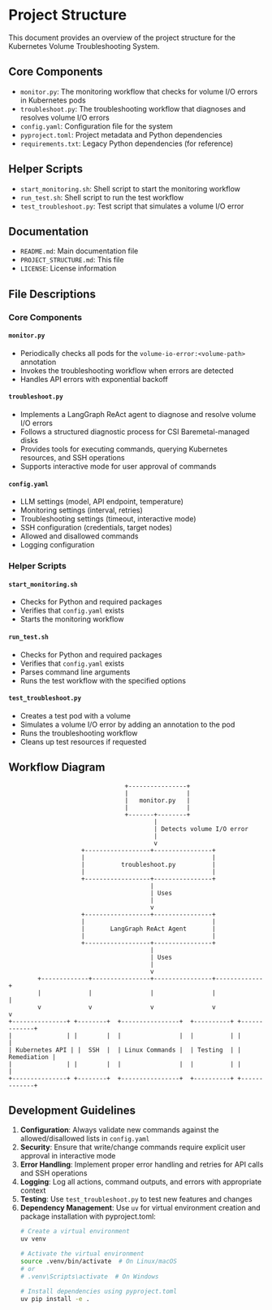 # Project Structure

This document provides an overview of the project structure for the Kubernetes Volume Troubleshooting System.

## Core Components

- `monitor.py`: The monitoring workflow that checks for volume I/O errors in Kubernetes pods
- `troubleshoot.py`: The troubleshooting workflow that diagnoses and resolves volume I/O errors
- `config.yaml`: Configuration file for the system
- `pyproject.toml`: Project metadata and Python dependencies
- `requirements.txt`: Legacy Python dependencies (for reference)

## Helper Scripts

- `start_monitoring.sh`: Shell script to start the monitoring workflow
- `run_test.sh`: Shell script to run the test workflow
- `test_troubleshoot.py`: Test script that simulates a volume I/O error

## Documentation

- `README.md`: Main documentation file
- `PROJECT_STRUCTURE.md`: This file
- `LICENSE`: License information

## File Descriptions

### Core Components

#### `monitor.py`
- Periodically checks all pods for the `volume-io-error:<volume-path>` annotation
- Invokes the troubleshooting workflow when errors are detected
- Handles API errors with exponential backoff

#### `troubleshoot.py`
- Implements a LangGraph ReAct agent to diagnose and resolve volume I/O errors
- Follows a structured diagnostic process for CSI Baremetal-managed disks
- Provides tools for executing commands, querying Kubernetes resources, and SSH operations
- Supports interactive mode for user approval of commands

#### `config.yaml`
- LLM settings (model, API endpoint, temperature)
- Monitoring settings (interval, retries)
- Troubleshooting settings (timeout, interactive mode)
- SSH configuration (credentials, target nodes)
- Allowed and disallowed commands
- Logging configuration

### Helper Scripts

#### `start_monitoring.sh`
- Checks for Python and required packages
- Verifies that `config.yaml` exists
- Starts the monitoring workflow

#### `run_test.sh`
- Checks for Python and required packages
- Verifies that `config.yaml` exists
- Parses command line arguments
- Runs the test workflow with the specified options

#### `test_troubleshoot.py`
- Creates a test pod with a volume
- Simulates a volume I/O error by adding an annotation to the pod
- Runs the troubleshooting workflow
- Cleans up test resources if requested

## Workflow Diagram

```
                                +----------------+
                                |                |
                                |   monitor.py   |
                                |                |
                                +-------+--------+
                                        |
                                        | Detects volume I/O error
                                        |
                                        v
                    +------------------+----------------+
                    |                                   |
                    |          troubleshoot.py          |
                    |                                   |
                    +------------------+----------------+
                                       |
                                       | Uses
                                       |
                                       v
                    +------------------+----------------+
                    |                                   |
                    |       LangGraph ReAct Agent       |
                    |                                   |
                    +------------------+----------------+
                                       |
                                       | Uses
                                       |
                                       v
        +-------------+----------------+----------------+-------------+
        |             |                |                |             |
        v             v                v                v             v
+---------------+ +--------+  +----------------+  +----------+ +-------------+
|               | |        |  |                |  |          | |             |
| Kubernetes API | |  SSH  |  | Linux Commands |  | Testing  | | Remediation |
|               | |        |  |                |  |          | |             |
+---------------+ +--------+  +----------------+  +----------+ +-------------+
```

## Development Guidelines

1. **Configuration**: Always validate new commands against the allowed/disallowed lists in `config.yaml`
2. **Security**: Ensure that write/change commands require explicit user approval in interactive mode
3. **Error Handling**: Implement proper error handling and retries for API calls and SSH operations
4. **Logging**: Log all actions, command outputs, and errors with appropriate context
5. **Testing**: Use `test_troubleshoot.py` to test new features and changes
6. **Dependency Management**: Use `uv` for virtual environment creation and package installation with pyproject.toml:
   ```bash
   # Create a virtual environment
   uv venv
   
   # Activate the virtual environment
   source .venv/bin/activate  # On Linux/macOS
   # or
   # .venv\Scripts\activate  # On Windows
   
   # Install dependencies using pyproject.toml
   uv pip install -e .
   ```
